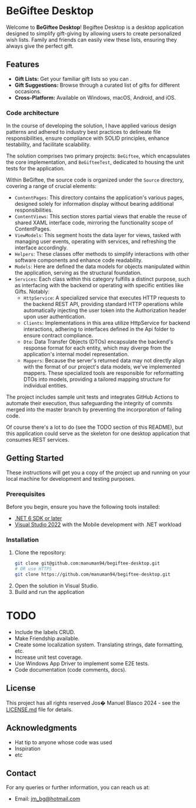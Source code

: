 # BeGiftee Desktop

Welcome to **BeGiftee Desktop**! Begiftee Desktop is a desktop application designed to simplify gift-giving by allowing users to create personalized wish lists. Family and friends can easily view these lists, ensuring they always give the perfect gift.

## Features

- **Gift Lists:** Get your familiar gift lists so you can .
- **Gift Suggestions:** Browse through a curated list of gifts for different occasions.
- **Cross-Platform:** Available on Windows, macOS, Android, and iOS.

### Code architecture

In the course of developing the solution, I have applied various design patterns and adhered to industry best practices to delineate file responsibilities, ensure compliance with SOLID principles, enhance testability, and facilitate scalability.

The solution comprises two primary projects: `BeGiftee`, which encapsulates the core implementation, and `BeGifteeTest`, dedicated to housing the unit tests for the application.

Within BeGiftee, the source code is organized under the `Source` directory, covering a range of crucial elements:

- `ContentPages`: This directory contains the application's various pages, designed solely for information display without bearing additional responsibilities.
- `ContentViews`: This section stores partial views that enable the reuse of shared XAML interface code, mirroring the functionality scope of ContentPages.
- `ViewModels`: This segment hosts the data layer for views, tasked with managing user events, operating with services, and refreshing the interface accordingly.
- `Helpers`: These classes offer methods to simplify interactions with other software components and enhance code readability.
- `Models`: Here are defined the data models for objects manipulated within the application, serving as the structural foundation.
- `Services`: Each class within this category fulfills a distinct purpose, such as interfacing with the backend or operating with specific entities like Gifts. Notably:
  - `HttpService`: A specialized service that executes HTTP requests to the backend REST API, providing standard HTTP operations while automatically injecting the user token into the Authorization header upon user authentication.
  - `Clients`: Implementations in this area utilize HttpService for backend interactions, adhering to interfaces defined in the Api folder to ensure contract compliance.
  - `Dto`: Data Transfer Objects (DTOs) encapsulate the backend's response format for each entity, which may diverge from the application's internal model representation.
  - `Mappers`: Because the server's returned data may not directly align with the format of our project's data models, we've implemented mappers. These specialized tools are responsible for reformatting DTOs into models, providing a tailored mapping structure for individual entities.

The project includes sample unit tests and integrates GitHub Actions to automate their execution, thus safeguarding the integrity of commits merged into the master branch by preventing the incorporation of failing code.

Of course there's a lot to do (see the TODO section of this README), but this application could serve as the skeleton for one desktop application that consumes REST services.

## Getting Started

These instructions will get you a copy of the project up and running on your local machine for development and testing purposes.

### Prerequisites

Before you begin, ensure you have the following tools installed:

- [.NET 6 SDK or later](https://dotnet.microsoft.com/download)
- [Visual Studio 2022](https://visualstudio.microsoft.com/vs/) with the Mobile development with .NET workload

### Installation

1. Clone the repository:
   ```bash
   git clone git@github.com:manuman94/begiftee-desktop.git
   # OR use HTTPS
   git clone https://github.com/manuman94/begiftee-desktop.git
   ```
2. Open the solution in Visual Studio.
3. Build and run the application

# TODO

- Include the labels CRUD.
- Make Friendship available.
- Create some localization system. Translating strings, date formatting, etc.
- Increase unit test coverage.
- Use Windows App Driver to implement some E2E tests.
- Code documentation (code comments, docs).

## License

This project has all rights reserved Jos� Manuel Blasco 2024 - see the [LICENSE.md](LICENSE) file for details.

## Acknowledgments

- Hat tip to anyone whose code was used
- Inspiration
- etc

## Contact

For any queries or further information, you can reach us at:

- Email: jm_bg@hotmail.com
